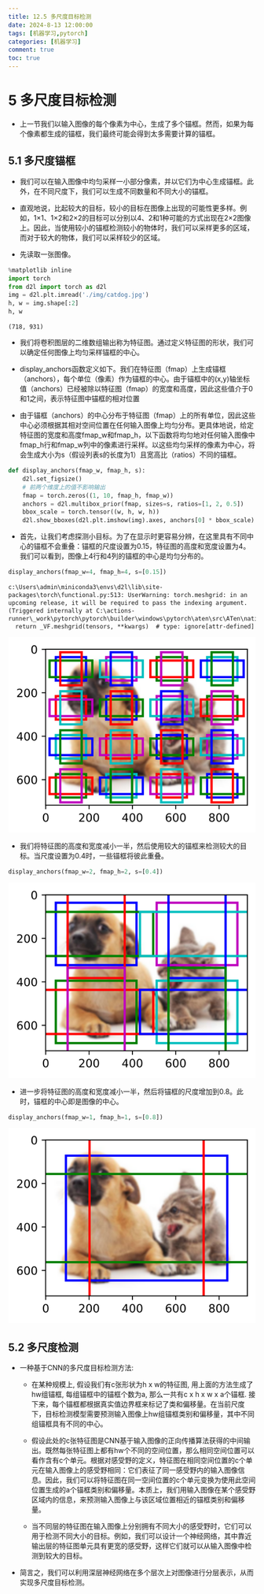 ```yaml
---
title: 12.5 多尺度目标检测
date: 2024-8-13 12:00:00
tags: [机器学习,pytorch]
categories: [机器学习]
comment: true
toc: true
---
```


#### 

<!--more-->

# 5 多尺度目标检测

- 上一节我们以输入图像的每个像素为中心，生成了多个锚框。然而，如果为每个像素都生成的锚框，我们最终可能会得到太多需要计算的锚框。

## 5.1 多尺度锚框

- 我们可以在输入图像中均匀采样一小部分像素，并以它们为中心生成锚框。此外，在不同尺度下，我们可以生成不同数量和不同大小的锚框。

- 直观地说，比起较大的目标，较小的目标在图像上出现的可能性更多样。例如，1×1、1×2和2×2的目标可以分别以4、2和1种可能的方式出现在2×2图像上。因此，当使用较小的锚框检测较小的物体时，我们可以采样更多的区域，而对于较大的物体，我们可以采样较少的区域。

- 先读取一张图像。


```python
%matplotlib inline
import torch
from d2l import torch as d2l
img = d2l.plt.imread('./img/catdog.jpg')
h, w = img.shape[:2]
h, w
```




    (718, 931)



- 我们将卷积图层的二维数组输出称为特征图。通过定义特征图的形状，我们可以确定任何图像上均匀采样锚框的中心。

- display_anchors函数定义如下。我们在特征图（fmap）上生成锚框（anchors），每个单位（像素）作为锚框的中心。由于锚框中的(x,y)轴坐标值（anchors）已经被除以特征图（fmap）的宽度和高度，因此这些值介于0和1之间，表示特征图中锚框的相对位置

- 由于锚框（anchors）的中心分布于特征图（fmap）上的所有单位，因此这些中心必须根据其相对空间位置在任何输入图像上均匀分布。更具体地说，给定特征图的宽度和高度fmap_w和fmap_h，以下函数将均匀地对任何输入图像中fmap_h行和fmap_w列中的像素进行采样。以这些均匀采样的像素为中心，将会生成大小为s（假设列表s的长度为1）且宽高比（ratios）不同的锚框。


```python
def display_anchors(fmap_w, fmap_h, s):
    d2l.set_figsize()
    # 前两个维度上的值不影响输出
    fmap = torch.zeros((1, 10, fmap_h, fmap_w))
    anchors = d2l.multibox_prior(fmap, sizes=s, ratios=[1, 2, 0.5])
    bbox_scale = torch.tensor((w, h, w, h))
    d2l.show_bboxes(d2l.plt.imshow(img).axes, anchors[0] * bbox_scale)
```

- 首先，让我们考虑探测小目标。为了在显示时更容易分辨，在这里具有不同中心的锚框不会重叠：锚框的尺度设置为0.15，特征图的高度和宽度设置为4。我们可以看到，图像上4行和4列的锚框的中心是均匀分布的。


```python
display_anchors(fmap_w=4, fmap_h=4, s=[0.15])
```

    c:\Users\admin\miniconda3\envs\d2l\lib\site-packages\torch\functional.py:513: UserWarning: torch.meshgrid: in an upcoming release, it will be required to pass the indexing argument. (Triggered internally at C:\actions-runner\_work\pytorch\pytorch\builder\windows\pytorch\aten\src\ATen\native\TensorShape.cpp:3610.)
      return _VF.meshgrid(tensors, **kwargs)  # type: ignore[attr-defined]
    


    
![svg](img/deeplearning/code/pytorch/12_computer_vision/5_multiscale_object_detect_files/5_multiscale_object_detect_5_1.svg)
    


- 我们将特征图的高度和宽度减小一半，然后使用较大的锚框来检测较大的目标。当尺度设置为0.4时，一些锚框将彼此重叠。


```python
display_anchors(fmap_w=2, fmap_h=2, s=[0.4])
```


    
![svg](img/deeplearning/code/pytorch/12_computer_vision/5_multiscale_object_detect_files/5_multiscale_object_detect_7_0.svg)
    


- 进一步将特征图的高度和宽度减小一半，然后将锚框的尺度增加到0.8。此时，锚框的中心即是图像的中心。


```python
display_anchors(fmap_w=1, fmap_h=1, s=[0.8])
```


    
![svg](img/deeplearning/code/pytorch/12_computer_vision/5_multiscale_object_detect_files/5_multiscale_object_detect_9_0.svg)
    


## 5.2 多尺度检测

- 一种基于CNN的多尺度目标检测方法:

    - 在某种规模上, 假设我们有c张形状为h x w的特征图, 用上面的方法生成了hw组锚框, 每组锚框中的锚框个数为a, 那么一共有c x h x w x a个锚框. 接下来，每个锚框都根据真实值边界框来标记了类和偏移量。在当前尺度下，目标检测模型需要预测输入图像上hw组锚框类别和偏移量，其中不同组锚框具有不同的中心。

    - 假设此处的c张特征图是CNN基于输入图像的正向传播算法获得的中间输出。既然每张特征图上都有hw个不同的空间位置，那么相同空间位置可以看作含有c个单元。根据对感受野的定义，特征图在相同空间位置的c个单元在输入图像上的感受野相同：它们表征了同一感受野内的输入图像信息。因此，我们可以将特征图在同一空间位置的c个单元变换为使用此空间位置生成的a个锚框类别和偏移量。本质上，我们用输入图像在某个感受野区域内的信息，来预测输入图像上与该区域位置相近的锚框类别和偏移量。

    - 当不同层的特征图在输入图像上分别拥有不同大小的感受野时，它们可以用于检测不同大小的目标。例如，我们可以设计一个神经网络，其中靠近输出层的特征图单元具有更宽的感受野，这样它们就可以从输入图像中检测到较大的目标。

- 简言之，我们可以利用深层神经网络在多个层次上对图像进行分层表示，从而实现多尺度目标检测。
